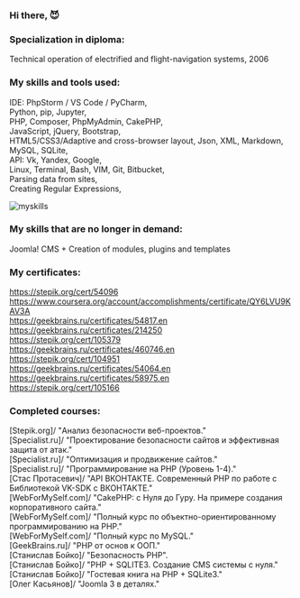 ### Hi there, 😈

### Specialization in diploma:
Technical operation of electrified and flight-navigation systems, 2006

### My skills and tools used:
IDE: PhpStorm / VS Code / PyCharm, <br/>
Python, pip, Jupyter, <br/>
PHP, Composer, PhpMyAdmin, CakePHP, <br/> 
JavaScript, jQuery, Bootstrap, <br/>
HTML5/CSS3/Adaptive and cross-browser layout, Json, XML, Markdown, <br/>
MySQL, SQLite, <br/>
API: Vk, Yandex, Google, <br/>
Linux, Terminal, Bash, VIM, Git, Bitbucket, <br/>
Parsing data from sites, <br/>
Creating Regular Expressions, <br/>

![myskills](https://github-readme-stats.vercel.app/api/top-langs/?username=patsuckow&layout=compact&exclude_repo=PingMeRN&theme=nord)

### My skills that are no longer in demand:
Joomla! CMS + Creation of modules, plugins and templates<br/>

### My certificates:
https://stepik.org/cert/54096 <br/>
https://www.coursera.org/account/accomplishments/certificate/QY6LVU9KAV3A <br/>
https://geekbrains.ru/certificates/54817.en <br/>
https://geekbrains.ru/certificates/214250 <br/>
https://stepik.org/cert/105379 <br/>
https://geekbrains.ru/certificates/460746.en <br/>
https://stepik.org/cert/104951 <br/>
https://geekbrains.ru/certificates/54064.en <br/>
https://geekbrains.ru/certificates/58975.en <br/>
https://stepik.org/cert/105166 <br/>

### Completed courses:
[Stepik.org]/ "Анализ безопасности веб-проектов." <br/>
[Specialist.ru]/ "Проектирование безопасности сайтов и эффективная защита от атак." <br/>
[Specialist.ru]/ "Оптимизация и продвижение сайтов." <br/>
[Specialist.ru]/ "Программирование на PHP (Уровень 1-4)." <br/>
[Стас Протасевич]/ "API ВКОНТАКТЕ. Современный PHP по работе с Библиотекой VK-SDK с ВКОНТАКТЕ." <br/>
[WebForMySelf.com]/ "CakePHP: с Нуля до Гуру. На примере создания корпоративного сайта." <br/>
[WebForMySelf.com]/ "Полный курс по объектно-ориентированному программированию на PHP." <br/>
[WebForMySelf.com]/ "Полный курс по MySQL." <br/>
[GeekBrains.ru]/ "PHP от основ к ООП." <br/>
[Станислав Бойко]/ "Безопасность PHP". <br/>
[Станислав Бойко]/ "PHP + SQLITE3. Создание CMS системы с нуля." <br/>
[Станислав Бойко]/ "Гостевая книга на PHP + SQLite3." <br/>
[Олег Касьянов]/ "Joomla 3 в деталях." <br/>
